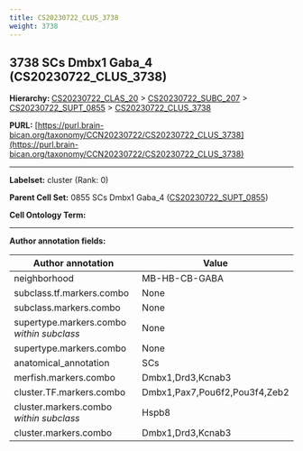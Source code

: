 ```yaml
---
title: CS20230722_CLUS_3738
weight: 3738
---
```

## 3738 SCs Dmbx1 Gaba_4 (CS20230722_CLUS_3738)
<b>Hierarchy: </b>
[CS20230722_CLAS_20](../CS20230722_CLAS_20) >
[CS20230722_SUBC_207](../CS20230722_SUBC_207) >
[CS20230722_SUPT_0855](../CS20230722_SUPT_0855) >
[CS20230722_CLUS_3738](../CS20230722_CLUS_3738)

**PURL:** [https://purl.brain-bican.org/taxonomy/CCN20230722/CS20230722_CLUS_3738](https://purl.brain-bican.org/taxonomy/CCN20230722/CS20230722_CLUS_3738)

---


**Labelset:** cluster (Rank: 0)

**Parent Cell Set:** 0855 SCs Dmbx1 Gaba_4 ([CS20230722_SUPT_0855](../CS20230722_SUPT_0855))



**Cell Ontology Term:** 

[MARKER GENES.]: #


---

[TRANSFERRED ANNOTATIONS.]: #


[AUTHOR ANNOTATION FIELDS.]: #


**Author annotation fields:**

| Author annotation | Value |
|-------------------|-------|
|neighborhood|MB-HB-CB-GABA|
|subclass.tf.markers.combo|None|
|subclass.markers.combo|None|
|supertype.markers.combo _within subclass_|None|
|supertype.markers.combo|None|
|anatomical_annotation|SCs|
|merfish.markers.combo|Dmbx1,Drd3,Kcnab3|
|cluster.TF.markers.combo|Dmbx1,Pax7,Pou6f2,Pou3f4,Zeb2|
|cluster.markers.combo _within subclass_|Hspb8|
|cluster.markers.combo|Dmbx1,Drd3,Kcnab3|
